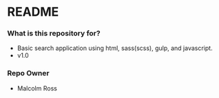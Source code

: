 # README #

### What is this repository for? ###

* Basic search application using html, sass(scss), gulp, and javascript.
* v1.0

### Repo Owner ###

* Malcolm Ross